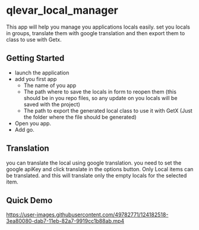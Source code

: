 # qlevar_local_manager

This app will help you manage you applications locals easily. set you locals in groups, translate them with google translation and then export them to class to use with Getx.

## Getting Started

- launch the application
- add you first app
  - The name of you app
  - The path where to save the locals in form to reopen them (this should be in you repo files, so any update on you locals will be saved with the project)
  - The path to export the generated local class to use it with GetX (Just the folder where the file should be generated)
- Open you app.
- Add go.

## Translation

you can translate the local using google translation. you need to set the google apiKey and click translate in the options button.
Only Local items can be translated. and this will translate only the empty locals for the selected item.

## Quick Demo
https://user-images.githubusercontent.com/49782771/124182518-3ea80080-dab7-11eb-82a7-9919cc1b88ab.mp4
